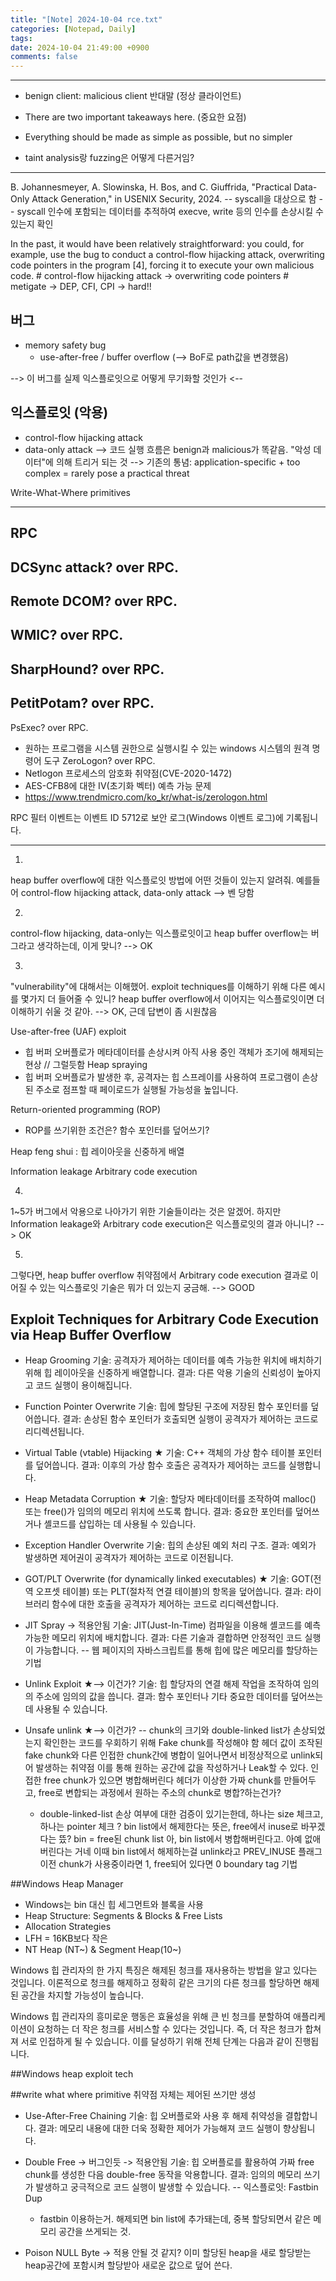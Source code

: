 ```yaml
---
title: "[Note] 2024-10-04 rce.txt"
categories: [Notepad, Daily]
tags: 
date: 2024-10-04 21:49:00 +0900
comments: false
---
```

---

- benign client: malicious client 반대말 (정상 클라이언트)
- There are two important takeaways here. (중요한 요점)
- Everything should be made as simple as possible, but no simpler



- taint analysis랑 fuzzing은 어떻게 다른거임?

___________________________
B. Johannesmeyer, A. Slowinska, H. Bos, and C. Giuffrida, "Practical Data-Only Attack Generation," in USENIX Security, 2024.
-- syscall을 대상으로 함
-- syscall 인수에 포함되는 데이터를 추적하여 execve, write 등의 인수를 손상시킬 수 있는지 확인


In the past, it would have been relatively straightforward: 
you could, for example, use the bug to conduct a control-flow hijacking attack, 
overwriting code pointers in the program [4], forcing it to execute your own malicious code.
	# control-flow hijacking attack -> overwriting code pointers
	# metigate -> DEP, CFI, CPI -> hard!!

## 버그
- memory safety bug
	- use-after-free / buffer overflow
		(--> BoF로 path값을 변경했음)

--> 이 버그를 실제 익스플로잇으로 어떻게 무기화할 것인가 <--


## 익스플로잇 (악용)
- control-flow hijacking attack
- data-only attack
	--> 코드 실행 흐름은 benign과 malicious가 똑같음. "악성 데이터"에 의해 트리거 되는 것
	--> 기존의 통념: application-specific + too complex = rarely pose a practical threat


Write-What-Where primitives


___________________________
## RPC

DCSync attack? over RPC. 
- 
Remote DCOM? over RPC. 
- 
WMIC? over RPC. 
- 
SharpHound? over RPC.
-  
PetitPotam? over RPC. 
- 
PsExec? over RPC. 
 - 원하는 프로그램을 시스템 권한으로 실행시킬 수 있는 windows 시스템의 원격 명령어 도구
ZeroLogon? over RPC. 
- Netlogon 프로세스의 암호화 취약점(CVE-2020-1472)
- AES-CFB8에 대한 IV(초기화 벡터) 예측 가능 문제
- https://www.trendmicro.com/ko_kr/what-is/zerologon.html

RPC 필터 이벤트는 이벤트 ID 5712로 보안 로그(Windows 이벤트 로그)에 기록됩니다.

___________________________
1.
heap buffer overflow에 대한 익스플로잇 방법에 어떤 것들이 있는지 알려줘.
예를들어 control-flow hijacking attack, data-only attack
--> 벤 당함

2.
control-flow hijacking, data-only는 익스플로잇이고 heap buffer overflow는 버그라고 생각하는데, 이게 맞니?
--> OK

3.
"vulnerability"에 대해서는 이해했어. exploit techniques를 이해하기 위해 다른 예시를 몇가지 더 들어줄 수 있니? heap buffer overflow에서 이어지는 익스플로잇이면 더 이해하기 쉬울 것 같아.
--> OK, 근데 답변이 좀 시원찮음

Use-after-free (UAF) exploit
- 힙 버퍼 오버플로가 메타데이터를 손상시켜 아직 사용 중인 객체가 조기에 해제되는 현상
	// 그럴듯함
Heap spraying
- 힙 버퍼 오버플로가 발생한 후, 공격자는 힙 스프레이를 사용하여 프로그램이 손상된 주소로 점프할 때 페이로드가 실행될 가능성을 높입니다.

Return-oriented programming (ROP)
- ROP를 쓰기위한 조건은? 함수 포인터를 덮어쓰기?

Heap feng shui : 힙 레이아웃을 신중하게 배열

Information leakage
Arbitrary code execution

4.
1~5가 버그에서 악용으로 나아가기 위한 기술들이라는 것은 알겠어. 하지만 Information leakage와 Arbitrary code execution은 익스플로잇의 결과 아니니?
--> OK

5.
그렇다면, heap buffer overflow 취약점에서 Arbitrary code execution 결과로 이어질 수 있는 익스플로잇 기술은 뭐가 더 있는지 궁금해.
--> GOOD

## Exploit Techniques for Arbitrary Code Execution via Heap Buffer Overflow

- Heap Grooming
기술: 공격자가 제어하는 ​​데이터를 예측 가능한 위치에 배치하기 위해 힙 레이아웃을 신중하게 배열합니다.
결과: 다른 악용 기술의 신뢰성이 높아지고 코드 실행이 용이해집니다.


- Function Pointer Overwrite
기술: 힙에 할당된 구조에 저장된 함수 포인터를 덮어씁니다.
결과: 손상된 함수 포인터가 호출되면 실행이 공격자가 제어하는 ​​코드로 리디렉션됩니다.


- Virtual Table (vtable) Hijacking ★
기술: C++ 객체의 가상 함수 테이블 포인터를 덮어씁니다.
결과: 이후의 가상 함수 호출은 공격자가 제어하는 ​​코드를 실행합니다.


- Heap Metadata Corruption ★
기술: 할당자 메타데이터를 조작하여 malloc() 또는 free()가 임의의 메모리 위치에 쓰도록 합니다.
결과: 중요한 포인터를 덮어쓰거나 셸코드를 삽입하는 데 사용될 수 있습니다.


- Exception Handler Overwrite
기술: 힙의 손상된 예외 처리 구조.
결과: 예외가 발생하면 제어권이 공격자가 제어하는 ​​코드로 이전됩니다.


- GOT/PLT Overwrite (for dynamically linked executables) ★
기술: GOT(전역 오프셋 테이블) 또는 PLT(절차적 연결 테이블)의 항목을 덮어씁니다.
결과: 라이브러리 함수에 대한 호출을 공격자가 제어하는 ​​코드로 리디렉션합니다.


- JIT Spray -> 적용안됨
기술: JIT(Just-In-Time) 컴파일을 이용해 셸코드를 예측 가능한 메모리 위치에 배치합니다.
결과: 다른 기술과 결합하면 안정적인 코드 실행이 가능합니다.
-- 웹 페이지의 자바스크립트를 통해 힙에 많은 메모리를 할당하는 기법


- Unlink Exploit ★--> 이건가?
기술: 힙 할당자의 연결 해제 작업을 조작하여 임의의 주소에 임의의 값을 씁니다.
결과: 함수 포인터나 기타 중요한 데이터를 덮어쓰는 데 사용될 수 있습니다.


- Unsafe unlink ★--> 이건가?
-- chunk의 크기와 double-linked list가 손상되었는지 확인한는 코드를 우회하기 위해 Fake chunk를 작성해야 함
헤더 값이 조작된 fake chunk와 다른 인접한 chunk간에 병합이 일어나면서 비정상적으로 unlink되어 발생하는 취약점
이를 통해 원하는 공간에 값을 작성하거나 Leak할 수 있다.
	인접한 free chunk가 있으면 병합해버린다
	헤더가 이상한 가짜 chunk를 만들어두고, free로 변합되는 과정에서 원하는 주소의 chunk로 병합?하는건가?
	- double-linked-list 손상 여부에 대한 검증이 있기는한데, 하나는 size 체크고, 하나는 pointer 체크
		? bin list에서 해제한다는 뜻은, free에서 inuse로 바꾸겠다는 뜼? bin = free된 chunk list
			아, bin list에서 병합해버린다고. 아예 없애버린다는 거네
			이때 bin list에서 해제하는걸 unlink라고 
	PREV_INUSE 플래그 이전 chunk가 사용중이라면 1, free되어 있다면 0
	boundary tag 기법

##Windows Heap Manager
- Windows는 bin 대신 힙 세그먼트와 블록을 사용
- Heap Structure: Segments & Blocks & Free Lists
- Allocation Strategies
- LFH = 16KB보다 작은
- NT Heap (NT~) & Segment Heap(10~) 

Windows 힙 관리자의 한 가지 특징은 해제된 청크를 재사용하는 방법을 알고 있다는 것입니다. 이론적으로 청크를 해제하고 정확히 같은 크기의 다른 청크를 할당하면 해제된 공간을 차지할 가능성이 높습니다.

Windows 힙 관리자의 흥미로운 행동은 효율성을 위해 큰 빈 청크를 분할하여 애플리케이션이 요청하는 더 작은 청크를 서비스할 수 있다는 것입니다. 즉, 더 작은 청크가 합쳐져 ​​서로 인접하게 될 수 있습니다. 이를 달성하기 위해 전체 단계는 다음과 같이 진행됩니다.


##Windows heap exploit tech

##write what where primitive
취약점 자체는 제어된 쓰기만 생성
	
- Use-After-Free Chaining
기술: 힙 오버플로와 사용 후 해제 취약성을 결합합니다.
결과: 메모리 내용에 대한 더욱 정확한 제어가 가능해져 코드 실행이 향상됩니다.


- Double Free -> 버그인듯 -> 적용안됨
기술: 힙 오버플로를 활용하여 가짜 free chunk를 생성한 다음 double-free 동작을 악용합니다.
결과: 임의의 메모리 쓰기가 발생하고 궁극적으로 코드 실행이 발생할 수 있습니다.
-- 익스플로잇: Fastbin Dup
	- fastbin 이용하는거. 해제되면 bin list에 추가돼는데, 중복 할당되면서 같은 메모리 공간을 쓰게되는 것.


- Poison NULL Byte -> 적용 안될 것 같지?
이미 할당된 heap을 새로 할당받는 heap공간에 포함시켜 할당받아 새로운 값으로 덮어 쓴다.








